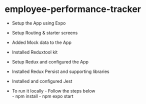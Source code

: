 # employee-performance-tracker
- Setup the App using Expo
- Setup Routing & starter screens
- Added Mock data to the App
- Installed Reduxtool kit
- Setup Redux and configured the App
- Installed Redux Persist and supporting libraries
- Installed and configured Jest

- To run it locally - Follow the steps below   
        - npm install
        - npm expo start

